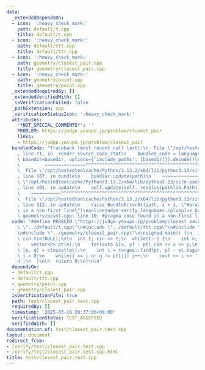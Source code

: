```yaml
---
data:
  _extendedDependsOn:
  - icon: ':heavy_check_mark:'
    path: default/t.cpp
    title: default/t.cpp
  - icon: ':heavy_check_mark:'
    path: default/ttt.cpp
    title: default/ttt.cpp
  - icon: ':heavy_check_mark:'
    path: geometry/closest_pair.cpp
    title: geometry/closest_pair.cpp
  - icon: ':heavy_check_mark:'
    path: geometry/point.cpp
    title: geometry/point.cpp
  _extendedRequiredBy: []
  _extendedVerifiedWith: []
  _isVerificationFailed: false
  _pathExtension: cpp
  _verificationStatusIcon: ':heavy_check_mark:'
  attributes:
    '*NOT_SPECIAL_COMMENTS*': ''
    PROBLEM: https://judge.yosupo.jp/problem/closest_pair
    links:
    - https://judge.yosupo.jp/problem/closest_pair
  bundledCode: "Traceback (most recent call last):\n  File \"/opt/hostedtoolcache/Python/3.13.2/x64/lib/python3.13/site-packages/onlinejudge_verify/documentation/build.py\"\
    , line 71, in _render_source_code_stat\n    bundled_code = language.bundle(stat.path,\
    \ basedir=basedir, options={'include_paths': [basedir]}).decode()\n          \
    \         ~~~~~~~~~~~~~~~^^^^^^^^^^^^^^^^^^^^^^^^^^^^^^^^^^^^^^^^^^^^^^^^^^^^^^^^^^^^^^^^^^\n\
    \  File \"/opt/hostedtoolcache/Python/3.13.2/x64/lib/python3.13/site-packages/onlinejudge_verify/languages/cplusplus.py\"\
    , line 187, in bundle\n    bundler.update(path)\n    ~~~~~~~~~~~~~~^^^^^^\n  File\
    \ \"/opt/hostedtoolcache/Python/3.13.2/x64/lib/python3.13/site-packages/onlinejudge_verify/languages/cplusplus_bundle.py\"\
    , line 401, in update\n    self.update(self._resolve(pathlib.Path(included), included_from=path))\n\
    \    ~~~~~~~~~~~^^^^^^^^^^^^^^^^^^^^^^^^^^^^^^^^^^^^^^^^^^^^^^^^^^^^^^^^^^^\n\
    \  File \"/opt/hostedtoolcache/Python/3.13.2/x64/lib/python3.13/site-packages/onlinejudge_verify/languages/cplusplus_bundle.py\"\
    , line 312, in update\n    raise BundleErrorAt(path, i + 1, \"#pragma once found\
    \ in a non-first line\")\nonlinejudge_verify.languages.cplusplus_bundle.BundleErrorAt:\
    \ geometry/point.cpp: line 10: #pragma once found in a non-first line\n"
  code: "#define PROBLEM \"https://judge.yosupo.jp/problem/closest_pair\"\n\n#include\
    \ \"../default/t.cpp\"\n#include \"../default/ttt.cpp\"\n#include \"../geometry/point.cpp\"\
    \n#include \"../geometry/closest_pair.cpp\"\n\nsigned main() {\n  ios::sync_with_stdio(false),\
    \ cin.tie(NULL);\n\n  int t; cin >> t;\n  while(t--) {\n    int n; cin >> n;\n\
    \    vector<P> pt(n);\n    for(auto &[x, y] : pt) cin >> x >> y;\n    \n    auto\
    \ [p, q] = closest(pt);\n    int i = ranges::find(pt, p) - pt.begin();\n    int\
    \ j = 0;\n    while(j == i or q != pt[j]) j++;\n    cout << i << ' ' << j << '\\\
    n';\n  }\n\n  return 0;\n}\n\n"
  dependsOn:
  - default/t.cpp
  - default/ttt.cpp
  - geometry/point.cpp
  - geometry/closest_pair.cpp
  isVerificationFile: true
  path: test/closest_pair.test.cpp
  requiredBy: []
  timestamp: '2025-03-16 20:37:06+08:00'
  verificationStatus: TEST_ACCEPTED
  verifiedWith: []
documentation_of: test/closest_pair.test.cpp
layout: document
redirect_from:
- /verify/test/closest_pair.test.cpp
- /verify/test/closest_pair.test.cpp.html
title: test/closest_pair.test.cpp
---
```

